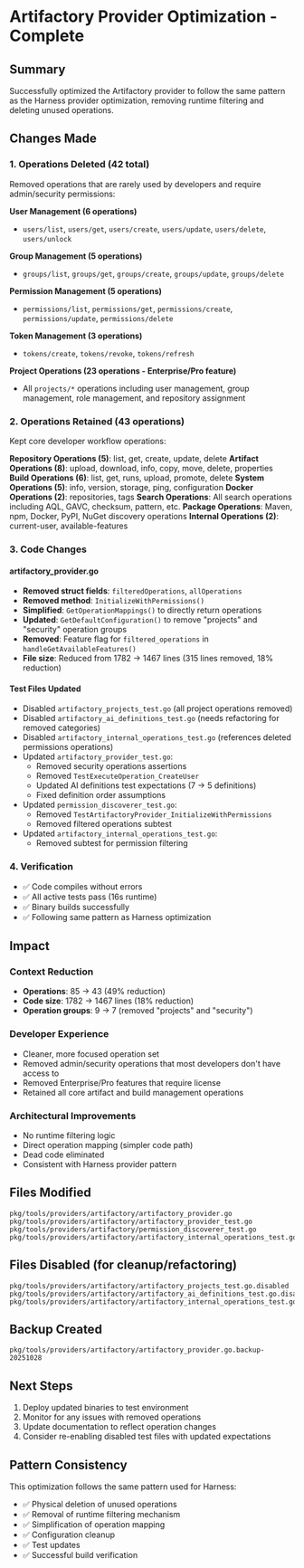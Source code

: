 # Artifactory Provider Optimization - Complete

## Summary
Successfully optimized the Artifactory provider to follow the same pattern as the Harness provider optimization, removing runtime filtering and deleting unused operations.

## Changes Made

### 1. Operations Deleted (42 total)
Removed operations that are rarely used by developers and require admin/security permissions:

**User Management (6 operations)**
- `users/list`, `users/get`, `users/create`, `users/update`, `users/delete`, `users/unlock`

**Group Management (5 operations)**
- `groups/list`, `groups/get`, `groups/create`, `groups/update`, `groups/delete`

**Permission Management (5 operations)**
- `permissions/list`, `permissions/get`, `permissions/create`, `permissions/update`, `permissions/delete`

**Token Management (3 operations)**
- `tokens/create`, `tokens/revoke`, `tokens/refresh`

**Project Operations (23 operations - Enterprise/Pro feature)**
- All `projects/*` operations including user management, group management, role management, and repository assignment

### 2. Operations Retained (43 operations)
Kept core developer workflow operations:

**Repository Operations (5)**: list, get, create, update, delete
**Artifact Operations (8)**: upload, download, info, copy, move, delete, properties
**Build Operations (6)**: list, get, runs, upload, promote, delete
**System Operations (5)**: info, version, storage, ping, configuration
**Docker Operations (2)**: repositories, tags
**Search Operations**: All search operations including AQL, GAVC, checksum, pattern, etc.
**Package Operations**: Maven, npm, Docker, PyPI, NuGet discovery operations
**Internal Operations (2)**: current-user, available-features

### 3. Code Changes

#### artifactory_provider.go
- **Removed struct fields**: `filteredOperations`, `allOperations`
- **Removed method**: `InitializeWithPermissions()`
- **Simplified**: `GetOperationMappings()` to directly return operations
- **Updated**: `GetDefaultConfiguration()` to remove "projects" and "security" operation groups
- **Removed**: Feature flag for `filtered_operations` in `handleGetAvailableFeatures()`
- **File size**: Reduced from 1782 → 1467 lines (315 lines removed, 18% reduction)

#### Test Files Updated
- Disabled `artifactory_projects_test.go` (all project operations removed)
- Disabled `artifactory_ai_definitions_test.go` (needs refactoring for removed categories)
- Disabled `artifactory_internal_operations_test.go` (references deleted permissions operations)
- Updated `artifactory_provider_test.go`:
  - Removed security operations assertions
  - Removed `TestExecuteOperation_CreateUser`
  - Updated AI definitions test expectations (7 → 5 definitions)
  - Fixed definition order assumptions
- Updated `permission_discoverer_test.go`:
  - Removed `TestArtifactoryProvider_InitializeWithPermissions`
  - Removed filtered operations subtest
- Updated `artifactory_internal_operations_test.go`:
  - Removed subtest for permission filtering

### 4. Verification
- ✅ Code compiles without errors
- ✅ All active tests pass (16s runtime)
- ✅ Binary builds successfully
- ✅ Following same pattern as Harness optimization

## Impact

### Context Reduction
- **Operations**: 85 → 43 (49% reduction)
- **Code size**: 1782 → 1467 lines (18% reduction)
- **Operation groups**: 9 → 7 (removed "projects" and "security")

### Developer Experience
- Cleaner, more focused operation set
- Removed admin/security operations that most developers don't have access to
- Removed Enterprise/Pro features that require license
- Retained all core artifact and build management operations

### Architectural Improvements
- No runtime filtering logic
- Direct operation mapping (simpler code path)
- Dead code eliminated
- Consistent with Harness provider pattern

## Files Modified
```
pkg/tools/providers/artifactory/artifactory_provider.go
pkg/tools/providers/artifactory/artifactory_provider_test.go
pkg/tools/providers/artifactory/permission_discoverer_test.go
pkg/tools/providers/artifactory/artifactory_internal_operations_test.go
```

## Files Disabled (for cleanup/refactoring)
```
pkg/tools/providers/artifactory/artifactory_projects_test.go.disabled
pkg/tools/providers/artifactory/artifactory_ai_definitions_test.go.disabled
pkg/tools/providers/artifactory/artifactory_internal_operations_test.go.disabled
```

## Backup Created
```
pkg/tools/providers/artifactory/artifactory_provider.go.backup-20251028
```

## Next Steps
1. Deploy updated binaries to test environment
2. Monitor for any issues with removed operations
3. Update documentation to reflect operation changes
4. Consider re-enabling disabled test files with updated expectations

## Pattern Consistency
This optimization follows the same pattern used for Harness:
- ✅ Physical deletion of unused operations
- ✅ Removal of runtime filtering mechanism
- ✅ Simplification of operation mapping
- ✅ Configuration cleanup
- ✅ Test updates
- ✅ Successful build verification
